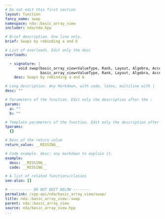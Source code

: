 ```yaml
---
# Do not edit this first section
layout: function
fancy_name: swap
namespace: nda::basic_array_view
includer: nda/nda.hpp

# Brief description. One line only.
brief: Swaps by rebinding a and b

# List of overloads. Edit only the desc
overloads:

  - signature: |
      void swap(basic_array_view<ValueType, Rank, Layout, Algebra, AccessorPolicy, OwningPolicy> &a,
                basic_array_view<ValueType, Rank, Layout, Algebra, AccessorPolicy, OwningPolicy> &b) noexcept
    desc: Swaps by rebinding a and b

# Long description. Any Markdown, with code, latex, multiline with |
desc: ""

# Parameters of the function. Edit only the description after the :
params:
  a: ""
  b: ""

# Template parameters of the function. Edit only the description after the :
tparams:
  {}

# Desc of the return value
return_value: __MISSING__

# Code example. desc: any markdown to explain it.
example:
  desc: __MISSING__
  code: __MISSING__

# A list of related functions/classes
see-also: []

# ---------- DO NOT EDIT BELOW --------
permalink: /cpp-api/nda/basic_array_view/swap/
title: nda::basic_array_view::swap
parent: nda::basic_array_view
source: nda/basic_array_view.hpp
...
```


